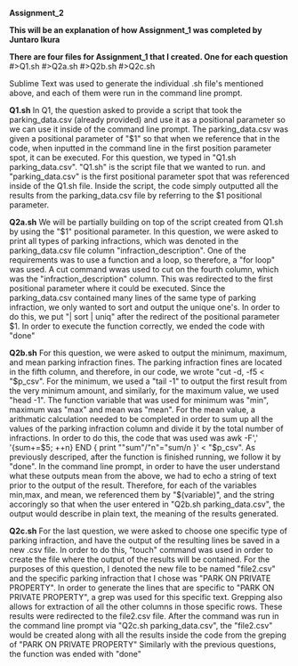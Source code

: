 **Assignment_2**


**This will be an explanation of how Assignment_1 was completed by Juntaro Ikura**


**There are four files for Assignment_1 that I created. One for each question** 
	#>Q1.sh 
	#>Q2a.sh 
	#>Q2b.sh
	#>Q2c.sh 

Sublime Text was used to generate the individual .sh file's mentioned above, and each of them were run in the command line prompt. 

**Q1.sh** 
	In Q1, the question asked to provide a script that took the parking_data.csv (already provided) and use it as a positional parameter so we can use it inside of the command line prompt. The parking_data.csv was given a positional parameter of "$1" so that when we reference that in the code, when inputted in the command line in the first position parameter spot, it can be executed. For this question, we typed in "Q1.sh parking_data.csv". "Q1.sh" is the script file that we wanted to run. and "parking_data.csv" is the first positional parameter spot that was referenced inside of the Q1.sh file. Inside the script, the code simply outputted all the results from the parking_data.csv file by referring to the $1 positional parameter. 


**Q2a.sh**
	We will be partially building on top of the script created from Q1.sh by using the "$1" positional parameter. In this question, we were asked to print all types of parking infractions, which was denoted in the parking_data.csv file column "infraction_description". One of the requirements was to use a function and a loop, so therefore, a "for loop" was used. A cut command wwas used to cut on the fourth column, which was the "infraction_description" column. This was redirected to the first positional parameter where it could be executed. Since the parking_data.csv contained many lines of the same type of parking infraction, we only wanted to sort and output the unique one's. In order to do this, we put "| sort | uniq" after the redirect of the positional parameter $1. In order to execute the function correctly, we ended the code with "done"

**Q2b.sh**
	For this question, we were asked to output the minimum, maximum, and mean parking infraction fines. The parking infraction fines are located in the fifth column, and therefore, in our code, we wrote "cut -d, -f5 < "$p_csv". For the minimum, we used a "tail -1" to output the first result from the very minimum amount, and similarly, for the maximum value, we used "head -1". The function variable that was used for minimum was "min", maximum was "max" and mean was "mean". For the mean value, a arithmatic calculation needed to be completed in order to sum up all the values of the parking infraction column and divide it by the total number of infractions. In order to do this, the code that was used was awk -F',' '{sum+=$5; ++n} END { print ""sum"/"n"="sum/n }' < "$p_csv". As previously descriped, after the function is finished running, we follow it by "done". In the command line prompt, in order to have the user understand what these outputs mean from the above, we had to echo a string of text prior to the output of the result. Therefore, for each of the variables min,max, and mean, we referenced them by "$(variable)", and the string accoringly so that when the user entered in "Q2b.sh parking_data.csv", the output would describe in plain text, the meaning of the results generated. 


**Q2c.sh** 
	For the last question, we were asked to choose one specific type of parking infraction, and have the output of the resulting lines be saved in a new .csv file. In order to do this, "touch" command was used in order to create the file where the output of the results will be contained. For the purposes of this question, I denoted the new file to be named "file2.csv" and the specific parking infraction that I chose was "PARK ON PRIVATE PROPERTY". In order to generate the lines that are specific to "PARK ON PRIVATE PROPERTY", a grep was used for this specific text. Grepping also allows for extraction of all the other columns in those specific rows. These results were redirected to the file2.csv file. After the command was run in the command line prompt via "Q2c.sh parking_data.csv", the "file2.csv" would be created along with all the results inside the code from the greping of "PARK ON PRIVATE PROPERTY" Similarly with the previous questions, the function was ended with "done"


